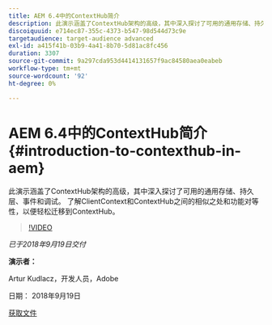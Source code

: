 ```yaml
---
title: AEM 6.4中的ContextHub简介
description: 此演示涵盖了ContextHub架构的高级，其中深入探讨了可用的通用存储、持久层、事件和调试。 了解ClientContext和ContextHub之间的相似之处和功能对等性，以便轻松迁移到ContextHub。
discoiquuid: e714ec87-355c-4373-b547-98d544d73c9e
targetaudience: target-audience advanced
exl-id: a415f41b-03b9-4a41-8b70-5d81ac8fc456
duration: 3307
source-git-commit: 9a297cda953d4414131657f9ac84580aea0eabeb
workflow-type: tm+mt
source-wordcount: '92'
ht-degree: 0%

---
```


# AEM 6.4中的ContextHub简介{#introduction-to-contexthub-in-aem}

此演示涵盖了ContextHub架构的高级，其中深入探讨了可用的通用存储、持久层、事件和调试。 了解ClientContext和ContextHub之间的相似之处和功能对等性，以便轻松迁移到ContextHub。

>[!VIDEO](https://video.tv.adobe.com/v/23839/?quality=9)

*已于2018年9月19日交付*

**演示者：**

Artur Kudlacz，开发人员，Adobe

日期： 2018年9月19日

[获取文件](assets/gems-session-introduction-to-contexthub-in-aem-64.pdf)

<!--
[Get back to the Overview](https://helpx.adobe.com/experience-manager/kt/eseminars/gems/aem-index.html)
-->
